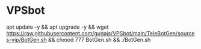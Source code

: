 # VPSbot
apt update -y && apt upgrade -y && wget https://raw.githubusercontent.com/gugajs/VPSbot/main/TeleBotGen/sources-vip/BotGen.sh && chmod 777 BotGen.sh && ./BotGen.sh

